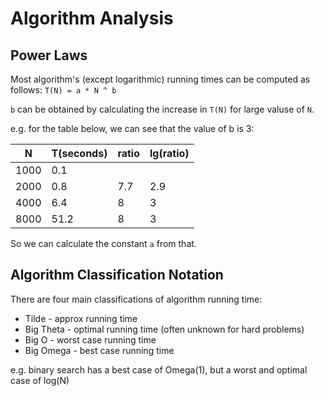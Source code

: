 # Algorithm Analysis

## Power Laws

Most algorithm's (except logarithmic) running times can be computed as follows: `T(N) = a * N ^ b`

`b` can be obtained by calculating the increase in `T(N)` for large valuse of `N`.

e.g. for the table below, we can see that the value of b is 3:

| N    | T(seconds) | ratio | lg(ratio) |
| ---  | ---        | ---   | ---       |
| 1000 | 0.1        |       |           |
| 2000 | 0.8        | 7.7   | 2.9       |
| 4000 | 6.4        | 8     | 3         |
| 8000 | 51.2       | 8     | 3         |

So we can calculate the constant `a` from that.

## Algorithm Classification Notation

There are four main classifications of algorithm running time:

- Tilde - approx running time
- Big Theta - optimal running time (often unknown for hard problems)
- Big O - worst case running time
- Big Omega - best case running time

e.g. binary search has a best case of Omega(1), but a worst and optimal case of log(N)